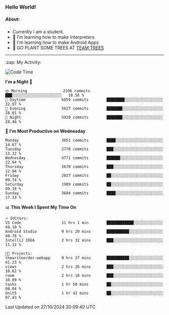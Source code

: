 ### Hello World!

##### About:
- Currently I am a student.
- 🌱 I’m learning how to make Interpreters
- 🌱 I'm learning how to make Android Apps
- 🌱 GO PLANT SOME TREES AT [TEAM TREES](https://teamtrees.org/)

---
  <summary>:zap: My Activity:</summary>
  
<!--START_SECTION:waka-->
![Code Time](http://img.shields.io/badge/Code%20Time-1%2C551%20hrs%2051%20mins-blue)

**I'm a Night 🦉** 

```text
🌞 Morning                2196 commits        ███░░░░░░░░░░░░░░░░░░░░░░   10.56 % 
🌆 Daytime                6859 commits        ████████░░░░░░░░░░░░░░░░░   32.97 % 
🌃 Evening                5827 commits        ███████░░░░░░░░░░░░░░░░░░   28.01 % 
🌙 Night                  5920 commits        ███████░░░░░░░░░░░░░░░░░░   28.46 % 
```
📅 **I'm Most Productive on Wednesday** 

```text
Monday                   3051 commits        ████░░░░░░░░░░░░░░░░░░░░░   14.67 % 
Tuesday                  2770 commits        ███░░░░░░░░░░░░░░░░░░░░░░   13.32 % 
Wednesday                4771 commits        ██████░░░░░░░░░░░░░░░░░░░   22.94 % 
Thursday                 2670 commits        ███░░░░░░░░░░░░░░░░░░░░░░   12.84 % 
Friday                   2027 commits        ██░░░░░░░░░░░░░░░░░░░░░░░   09.74 % 
Saturday                 1909 commits        ██░░░░░░░░░░░░░░░░░░░░░░░   09.18 % 
Sunday                   3604 commits        ████░░░░░░░░░░░░░░░░░░░░░   17.33 % 
```


📊 **This Week I Spent My Time On** 

```text
🔥 Editors: 
VS Code                  11 hrs 1 min        ████████████░░░░░░░░░░░░░   48.10 % 
Android Studio           9 hrs 20 mins       ██████████░░░░░░░░░░░░░░░   40.78 % 
IntelliJ IDEA            2 hrs 32 mins       ███░░░░░░░░░░░░░░░░░░░░░░   11.12 % 

🐱‍💻 Projects: 
thewriteorder-webapp     9 hrs 27 mins       ██████████░░░░░░░░░░░░░░░   41.23 % 
views                    2 hrs 26 mins       ███░░░░░░░░░░░░░░░░░░░░░░   10.62 % 
room                     2 hrs 18 mins       ███░░░░░░░░░░░░░░░░░░░░░░   10.09 % 
tasks                    1 hr 50 mins        ██░░░░░░░░░░░░░░░░░░░░░░░   08.04 % 
Unit5                    1 hr 42 mins        ██░░░░░░░░░░░░░░░░░░░░░░░   07.43 % 
```


 Last Updated on 27/10/2024 20:09:40 UTC
<!--END_SECTION:waka-->
